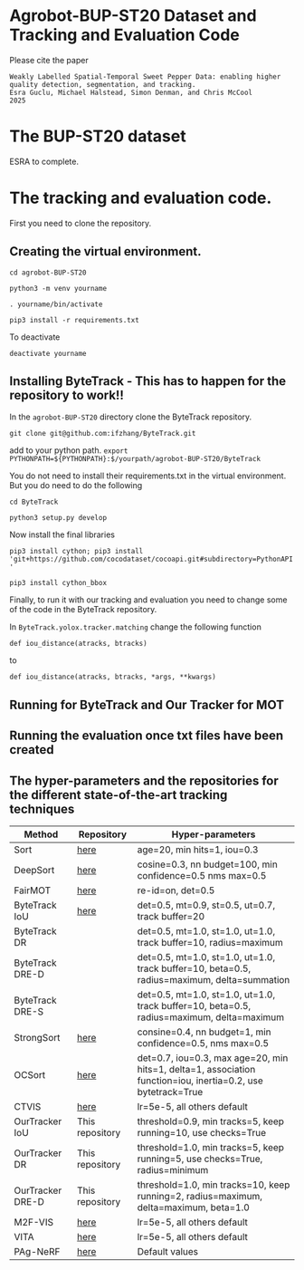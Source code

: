 # Agrobot-BUP-ST20 Dataset and Tracking and Evaluation Code

Please cite the paper
```
Weakly Labelled Spatial-Temporal Sweet Pepper Data: enabling higher quality detection, segmentation, and tracking.
Esra Guclu, Michael Halstead, Simon Denman, and Chris McCool
2025
```

# The BUP-ST20 dataset

ESRA to complete.

# The tracking and evaluation code.

First you need to clone the repository.

## Creating the virtual environment.

```cd agrobot-BUP-ST20```

```python3 -m venv yourname```

```. yourname/bin/activate```

```pip3 install -r requirements.txt```

To deactivate

```deactivate yourname```

## Installing ByteTrack - This has to happen for the repository to work!!

In the ```agrobot-BUP-ST20``` directory clone the ByteTrack repository.

```git clone git@github.com:ifzhang/ByteTrack.git```

add to your python path.
```export PYTHONPATH=${PYTHONPATH}:$/yourpath/agrobot-BUP-ST20/ByteTrack```

You do not need to install their requirements.txt in the virtual environment.
But you do need to do the following

```cd ByteTrack```

```python3 setup.py develop```

Now install the final libraries

```pip3 install cython; pip3 install 'git+https://github.com/cocodataset/cocoapi.git#subdirectory=PythonAPI'```

```pip3 install cython_bbox```

Finally, to run it with our tracking and evaluation you need to change some of the code in the ByteTrack repository.

In ```ByteTrack.yolox.tracker.matching``` change the following function

```def iou_distance(atracks, btracks)```

to

```def iou_distance(atracks, btracks, *args, **kwargs)```

## Running for ByteTrack and Our Tracker for MOT

## Running the evaluation once txt files have been created

## The hyper-parameters and the repositories for the different state-of-the-art tracking techniques

| Method | Repository | Hyper-parameters |
| --- | --- | --- |
| Sort | [here](https://github.com/abewley/sort) | age=20, min hits=1, iou=0.3 |
| DeepSort | [here](https://github.com/nwojke/deep_sort) | cosine=0.3, nn budget=100, min confidence=0.5 nms max=0.5 |
| FairMOT | [here](https://github.com/ifzhang/FairMOT) | re-id=on, det=0.5 |
| ByteTrack IoU | [here](https://github.com/FoundationVision/ByteTrack) | det=0.5, mt=0.9, st=0.5, ut=0.7, track buffer=20 |
| ByteTrack DR | | det=0.5, mt=1.0, st=1.0, ut=1.0, track buffer=10, radius=maximum |
| ByteTrack DRE-D | | det=0.5, mt=1.0, st=1.0, ut=1.0, track buffer=10, beta=0.5, radius=maximum, delta=summation |
| ByteTrack DRE-S | | det=0.5, mt=1.0, st=1.0, ut=1.0, track buffer=10, beta=0.5, radius=maximum, delta=maximum |
| StrongSort | [here](https://github.com/dyhBUPT/StrongSORT) | consine=0.4, nn budget=1, min confidence=0.5, nms max=0.5 |
| OCSort | [here](https://github.com/noahcao/OC_SORT) | det=0.7, iou=0.3, max age=20, min hits=1, delta=1, association function=iou, inertia=0.2, use bytetrack=True |
| CTVIS | [here](https://github.com/KainingYing/CTVIS) | lr=5e-5, all others default |
| OurTracker IoU | This repository | threshold=0.9, min tracks=5, keep running=10, use checks=True |
| OurTracker DR | This repository | threshold=1.0, min tracks=5, keep running=5, use checks=True, radius=minimum |
| OurTracker DRE-D | This repository | threshold=1.0, min tracks=10, keep running=2, radius=maximum, delta=maximum, beta=1.0 |
| M2F-VIS | [here](https://github.com/facebookresearch/Mask2Former) | lr=5e-5, all others default |
| VITA | [here](https://github.com/sukjunhwang/VITA) | lr=5e-5, all others default |
| PAg-NeRF | [here](https://github.com/Agricultural-Robotics-Bonn/pagnerf) | Default values |
